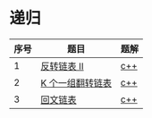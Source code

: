 # 递归

| 序号 | 题目                                                         | 题解                         |
| ---- | ------------------------------------------------------------ | ---------------------------- |
| 1    | [反转链表 II](https://leetcode-cn.com/problems/reverse-linked-list-ii/) | [c++](source/leetcode92)     |
| 2    | [K 个一组翻转链表](https://leetcode-cn.com/problems/reverse-nodes-in-k-group/) | [c++](source/leetcode25.cpp) |
| 3    | [回文链表](https://leetcode-cn.com/problems/palindrome-linked-list/) | [c++](source/leetcode234)    |

